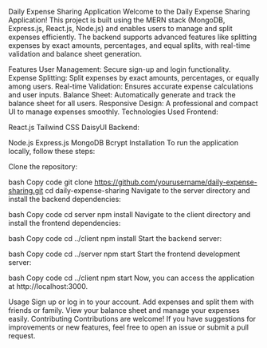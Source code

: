 Daily Expense Sharing Application
Welcome to the Daily Expense Sharing Application! This project is built using the MERN stack (MongoDB, Express.js, React.js, Node.js) and enables users to manage and split expenses efficiently. The backend supports advanced features like splitting expenses by exact amounts, percentages, and equal splits, with real-time validation and balance sheet generation.

Features
User Management: Secure sign-up and login functionality.
Expense Splitting: Split expenses by exact amounts, percentages, or equally among users.
Real-time Validation: Ensures accurate expense calculations and user inputs.
Balance Sheet: Automatically generate and track the balance sheet for all users.
Responsive Design: A professional and compact UI to manage expenses smoothly.
Technologies Used
Frontend:

React.js
Tailwind CSS
DaisyUI
Backend:

Node.js
Express.js
MongoDB
Bcrypt
Installation
To run the application locally, follow these steps:

Clone the repository:

bash
Copy code
git clone https://github.com/yourusername/daily-expense-sharing.git
cd daily-expense-sharing
Navigate to the server directory and install the backend dependencies:

bash
Copy code
cd server
npm install
Navigate to the client directory and install the frontend dependencies:

bash
Copy code
cd ../client
npm install
Start the backend server:

bash
Copy code
cd ../server
npm start
Start the frontend development server:

bash
Copy code
cd ../client
npm start
Now, you can access the application at http://localhost:3000.

Usage
Sign up or log in to your account.
Add expenses and split them with friends or family.
View your balance sheet and manage your expenses easily.
Contributing
Contributions are welcome! If you have suggestions for improvements or new features, feel free to open an issue or submit a pull request.
